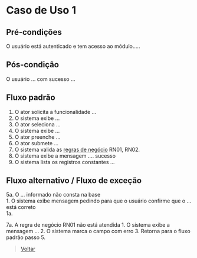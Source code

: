 # Caso de Uso 1

## Pré-condições
O usuário está autenticado e tem acesso ao módulo.....

## Pós-condição
O usuário ... com sucesso ...

## Fluxo padrão

1. O ator solicita a funcionalidade ...
2. O sistema exibe ...
3. O ator seleciona ...
4. O sistema exibe ...
5. O ator preenche ...
6. O ator submete ...
7. O sistema valida as [regras de negócio](../_regras_negocio.md) RN01, RN02.
8. O sistema exibe a mensagem .... sucesso
9. O sistema lista os registros constantes ...

## Fluxo alternativo / Fluxo de exceção
5a. O ... informado não consta na base  
    1. O sistema exibe mensagem pedindo para que o usuário confirme que o ... está correto  
    1a. 
    
7a. A regra de negócio RN01 não está atendida
    1. O sistema exibe a mensagem ...
    2. O sistema marca o campo com erro
    3. Retorna para o fluxo padrão passo 5.


> [Voltar](../package.md)